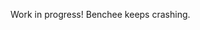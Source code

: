 <!--
SPDX-FileCopyrightText: 2021 Rosa Richter

SPDX-License-Identifier: MIT
-->

Work in progress!
Benchee keeps crashing.
